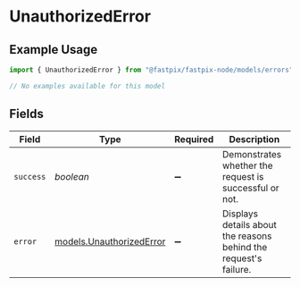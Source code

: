 # UnauthorizedError

## Example Usage

```typescript
import { UnauthorizedError } from "@fastpix/fastpix-node/models/errors";

// No examples available for this model
```

## Fields

| Field                                                            | Type                                                             | Required                                                         | Description                                                      |
| ---------------------------------------------------------------- | ---------------------------------------------------------------- | ---------------------------------------------------------------- | ---------------------------------------------------------------- |
| `success`                                                        | *boolean*                                                        | :heavy_minus_sign:                                               | Demonstrates whether the request is successful or not.           |
| `error`                                                          | [models.UnauthorizedError](../../models/unauthorizederror.md)    | :heavy_minus_sign:                                               | Displays details about the reasons behind the request's failure. |